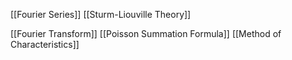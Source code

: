 [[Fourier Series]]
[[Sturm-Liouville Theory]]

[[Fourier Transform]]
[[Poisson Summation Formula]]
[[Method of Characteristics]]
